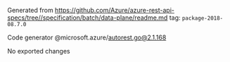 Generated from https://github.com/Azure/azure-rest-api-specs/tree//specification/batch/data-plane/readme.md tag: `package-2018-08.7.0`

Code generator @microsoft.azure/autorest.go@2.1.168

No exported changes